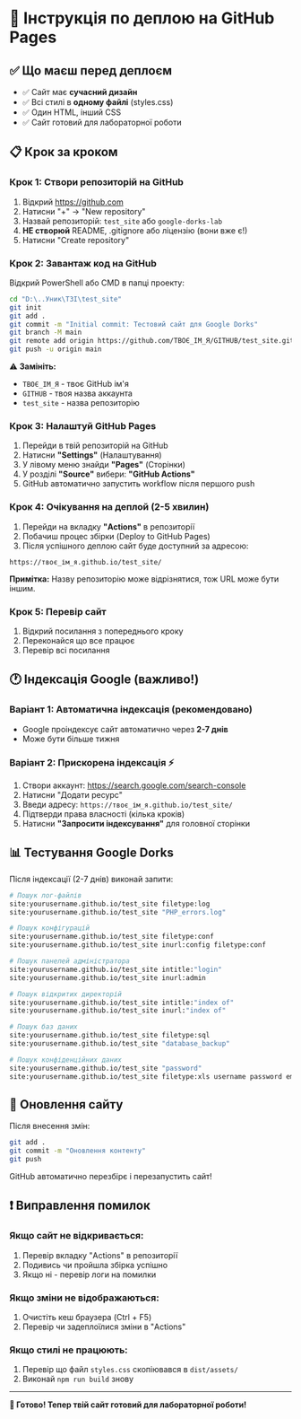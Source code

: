 # 🚀 Інструкція по деплою на GitHub Pages

## ✅ Що маєш перед деплоєм

- ✅ Сайт має **сучасний дизайн**
- ✅ Всі стилі в **одному файлі** (styles.css)
- ✅ Один HTML, інший CSS
- ✅ Сайт готовий для лабораторної роботи

## 📋 Крок за кроком

### Крок 1: Створи репозиторій на GitHub

1. Відкрий https://github.com
2. Натисни "+" → "New repository"
3. Назвай репозиторій: `test_site` або `google-dorks-lab`
4. **НЕ створюй** README, .gitignore або ліцензію (вони вже є!)
5. Натисни "Create repository"

### Крок 2: Завантаж код на GitHub

Відкрий PowerShell або CMD в папці проекту:

```bash
cd "D:\..Уник\ТЗІ\test_site"
git init
git add .
git commit -m "Initial commit: Тестовий сайт для Google Dorks"
git branch -M main
git remote add origin https://github.com/ТВОЄ_ІМ_Я/GITHUB/test_site.git
git push -u origin main
```

⚠️ **Замініть:**
- `ТВОЄ_ІМ_Я` - твоє GitHub ім'я
- `GITHUB` - твоя назва аккаунта
- `test_site` - назва репозиторію

### Крок 3: Налаштуй GitHub Pages

1. Перейди в твій репозиторій на GitHub
2. Натисни **"Settings"** (Налаштування)
3. У лівому меню знайди **"Pages"** (Сторінки)
4. У розділі **"Source"** вибери: **"GitHub Actions"**
5. GitHub автоматично запустить workflow після першого push

### Крок 4: Очікування на деплой (2-5 хвилин)

1. Перейди на вкладку **"Actions"** в репозиторії
2. Побачиш процес збірки (Deploy to GitHub Pages)
3. Після успішного деплою сайт буде доступний за адресою:

```
https://твоє_ім_я.github.io/test_site/
```

**Примітка:** Назву репозиторію може відрізнятися, тож URL може бути іншим.

### Крок 5: Перевір сайт

1. Відкрий посилання з попереднього кроку
2. Переконайся що все працює
3. Перевір всі посилання

## 🕐 Індексація Google (важливо!)

### Варіант 1: Автоматична індексація (рекомендовано)
- Google проіндексує сайт автоматично через **2-7 днів**
- Може бути більше тижня

### Варіант 2: Прискорена індексація ⚡

1. Створи аккаунт: https://search.google.com/search-console
2. Натисни "Додати ресурс"
3. Введи адресу: `https://твоє_ім_я.github.io/test_site/`
4. Підтверди права власності (кілька кроків)
5. Натисни **"Запросити індексування"** для головної сторінки

## 📊 Тестування Google Dorks

Після індексації (2-7 днів) виконай запити:

```bash
# Пошук лог-файлів
site:yourusername.github.io/test_site filetype:log
site:yourusername.github.io/test_site "PHP_errors.log"

# Пошук конфігурацій
site:yourusername.github.io/test_site filetype:conf
site:yourusername.github.io/test_site inurl:config filetype:conf

# Пошук панелей адміністратора
site:yourusername.github.io/test_site intitle:"login"
site:yourusername.github.io/test_site inurl:admin

# Пошук відкритих директорій
site:yourusername.github.io/test_site intitle:"index of"
site:yourusername.github.io/test_site inurl:"index of"

# Пошук баз даних
site:yourusername.github.io/test_site filetype:sql
site:yourusername.github.io/test_site "database_backup"

# Пошук конфіденційних даних
site:yourusername.github.io/test_site "password"
site:yourusername.github.io/test_site filetype:xls username password email
```

## 🔄 Оновлення сайту

Після внесення змін:

```bash
git add .
git commit -m "Оновлення контенту"
git push
```

GitHub автоматично перезбірє і перезапустить сайт!

## ❗ Виправлення помилок

### Якщо сайт не відкривається:
1. Перевір вкладку "Actions" в репозиторії
2. Подивись чи пройшла збірка успішно
3. Якщо ні - перевір логи на помилки

### Якщо зміни не відображаються:
1. Очистіть кеш браузера (Ctrl + F5)
2. Перевір чи задеплоїлися зміни в "Actions"

### Якщо стилі не працюють:
1. Перевір що файл `styles.css` скопіювався в `dist/assets/`
2. Виконай `npm run build` знову

---

**🎉 Готово! Тепер твій сайт готовий для лабораторної роботи!**
